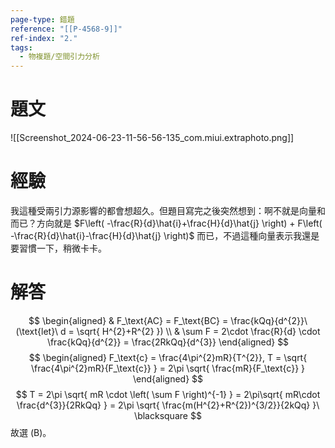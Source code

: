 ```yaml
---
page-type: 錯題
reference: "[[P-4568-9]]"
ref-index: "2."
tags:
  - 物複題/空間引力分析
---
```

# 題文
![[Screenshot_2024-06-23-11-56-56-135_com.miui.extraphoto.png]]
# 經驗
我這種受兩引力源影響的都會想超久。但題目寫完之後突然想到：啊不就是向量和而已？方向就是 $F\left( -\frac{R}{d}\hat{i}+\frac{H}{d}\hat{j} \right) + F\left( -\frac{R}{d}\hat{i}-\frac{H}{d}\hat{j} \right)$ 而已，不過這種向量表示我還是要習慣一下，稍微卡卡。
# 解答
$$
\begin{aligned}
 & F_\text{AC} = F_\text{BC} = \frac{kQq}{d^{2}}\ (\text{let}\ d = \sqrt{ H^{2}+R^{2} }) \\
 & \sum F = 2\cdot \frac{R}{d} \cdot \frac{kQq}{d^{2}} = \frac{2RkQq}{d^{3}}
\end{aligned}
$$
$$
\begin{aligned}
F_\text{c} = \frac{4\pi^{2}mR}{T^{2}}, T = \sqrt{ \frac{4\pi^{2}mR}{F_\text{c}} } = 2\pi \sqrt{ \frac{mR}{F_\text{c}} }
\end{aligned}
$$
$$
T = 2\pi \sqrt{ mR \cdot \left( \sum F \right)^{-1} } = 2\pi\sqrt{ mR\cdot \frac{d^{3}}{2RkQq} } = 2\pi \sqrt{ \frac{m(H^{2}+R^{2})^{3/2}}{2kQq} }\ \blacksquare
$$
故選 (B)。
